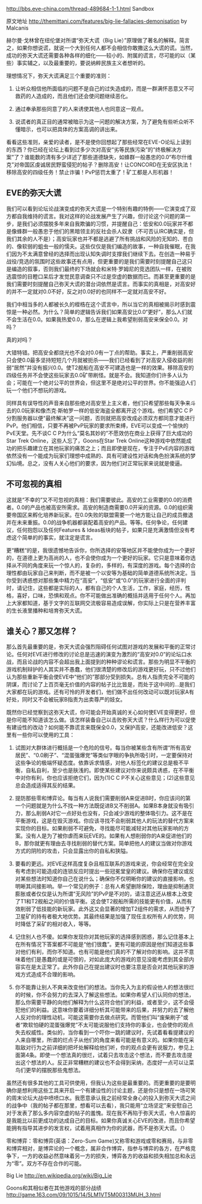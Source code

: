 ﻿http://bbs.eve-china.com/thread-489684-1-1.html
Sandbox

原文地址 http://themittani.com/features/big-lie-fallacies-demonisation
by Malcanis

赫尔曼·戈林曾在纽伦堡对所谓“弥天大谎（Big Lie）”原理做了著名的解释。简言之，如果你想说谎，就说一个大到任何人都不会相信你敢撒这么大谎的谎。当然，成功的弥天大谎还需要各种各样的细化——较小的、附属的谎言，尽可能的以（某些）事实辅之，以及最重要的，要说纳粹民族主义者想听的。

理想情况下，弥天大谎满足三个重要的准则：

1. 让听众相信他所面临的问题不是自己的过失造成的，而是一群满怀恶意又不可救药的人造成的，而且他们还会使问题继续恶化。

2. 通过奉承那些同意了的人来诱使其他人也同意这一观点。

3. 说谎者的真正目的通常被暗示为这一问题的解决方案，为了避免有些听众听不懂暗示，也可以把具体的方案高调的讲出来。

看看这些准则，亲爱的读者，是不是使你回想起了那些经常在EVE-O论坛上读到的东西？你已经在论坛上看到过多少次对高安“劣等民族污染”的“终极解决方案”了？谁能数的清有多少详述了那些道德缺失，如蜂群一般愚忠的0.0“布尔什维克”对帝国区虔诚居民野蛮侵犯的帖子？删除高安！让CONCORD在无安区执法！移除高安的四级任务！禁止诈骗！PvP惩罚太重了！矿工都是人形机器！


EVE的弥天大谎
-------------

我们可以看到论坛论战演变成的弥天大谎是一个特别有趣的特例——它演变成了双方都自我维持的谎言。我对这样的论战发展产生了兴趣，但讨论这个问题的第一步，是我们必须摆脱多年来自我欺骗的习惯，并提醒自己：低安和0.0玩家并不都是像蜂群一般愚忠于他们的黑暗领主的反社会杀人奴隶（不可否认IRC确实是，但我们其余的人不是）；高安玩家也并不都是逃避了所有挑战和风险的无知的、苍白的、像软弱的蛆虫一般的懦夫。这些仅仅是我们编造的故事，一种自我催眠，在我们因为不太满意曾经的选择而出现认知失调时支撑我们继续下去。在创造一种易于战役/竞选的氛围时这些故事还有点用，但更重要的是我们需要时刻提醒自己这只是编造的叙事，否则我们最终的下场就会和米特·罗姆尼的竞选团队一样，在被败选震惊的目瞪口呆后才发觉民意调查只不过是空虚的数据而已。而甚至更重要的是我们需要时刻提醒自己弥天大谎的潜台词依然是谎言。而事实的真相是，对高安好的并不一定就对0.0不好，反之对0.0好的也同样不一定就对高安不好。

我们中相当多的人都被长久的桎梏在这个谎言中，所以当它的真相被揭示时感到震惊是一种必然。为什么？简单的逻辑告诉我们如果高安比0.0“更好”，那么人们就不会生活在0.0。如果我热爱0.0，那么在逻辑上我希望削弱高安来保全0.0。对吗？

真的对吗？

大错特错。把高安全都烧光也不会对0.0有一丁点的帮助。事实上，严重削弱高安只会使0.0最多坚持短短几个月就被扼杀——我们已经看到了对高安入侵收益的削弱“居然”并没有振兴0.0。使T2舰船在高安不可建造也是一样的效果。移除高安的四级任务并不会使这些玩家去0.0矿带刷怪。就是不会。我知道你们许多人认为会；可能在一个绝对公平的世界会，但这里不是绝对公平的世界。你不能强迫人们玩一个他们不想玩的游戏。

同样具有误导性的声音来自那些绝对高安至上主义者，他们只希望那些每天争来斗去的0.0玩家和像杰克·斯帕罗一样的低安海盗全都离开这个游戏。他们希望C C P分割服务器以便“最终解决”这一问题，否则就把高安改成必须双方都同意才能进行PvP。他们相信，只要不再被PvP玩家的要求所束缚，EVE可以变成一个愉快的PvE天堂。先不谈C C P为什么“莫名其妙的”不愿效仿在商业上获得了巨大成功的Star Trek Online，这些人忘了，Goons在Star Trek Online这种游戏中依然能成功的把乐趣建立在其他玩家的痛苦之上；而且即使是现在，专注于PvE内容的游戏依然没有一个能成为玩家们理想中成熟的、具有可建设性对话和角色扮演系统的梦幻仙境。总之，没有人关心他们的要求，因为他们对正常玩家来说就是傻逼。


不可忽视的真相
-------------

这就是“不幸的”又不可忽视的真相：我们需要彼此。高安的工业需要的0.0的消费者。0.0的产品也被高安所需求。高安的制造商需要0.0开采的资源。0.0的组织需要帝国区来孵化培养新玩家。在0.0失败的联盟需要一个地方能让自己的成员撤退并在未来重振。0.0的战争机器都装配着高安的产品。等等。任何争论，任何建议，任何抱怨以及任何Features & Ideas板块的帖子，如果只是充满激情但没有考虑这个简单的的事实，就注定是谎言。

更“糟糕“的是，我很遗憾地告诉你，你所选择的安等地区并不能使你成为一个更好的，在道德上更为高尚的人，也不会使你成为一个更好的玩家。它只是意味着你选择从不同的角度来玩一个惊人的，复杂的，多样的，有深度的游戏。每个选择的合理性都由玩家自己来判断，而不是被一个以安等为基础的简单道德系统所决定。当你受到诱惑想对那些集中精力在“高安”，“低安”或“0.0”的玩家进行全面的评判时，请记住，这些都是实际的人，都有自己的个人生活，工作，家庭，经历，性格，喜好，口味，恐惧和观点。你不可能做出准确的概括并适用于任何个人。再加上大家都知道，基于文字的互联网交流极容易造成误解，你实际上只是在营养丰富的生长液里播种和培育弥天大谎。


谁关心？那又怎样？
-------------

那么首先最重要的是，弥天大谎会强烈阻碍任何试图对游戏的发展和平衡的正常讨论。任何对EVE进行修改的讨论总是迅速的演变为激烈的“高安对0.0”的论坛口水战，而且论战的内容不会超出我上面提到的种种谬论和谎言。那些为明显不平衡的游戏机制辩护的人其实并不愚蠢，他们很清楚的修改后的游戏更好玩，只不过他们认为那些重新平衡会使EVE中“他们的”那部分受到损失。总有人指责完全不可能的阴谋，而讨论了上百页毫无价值的内容的帖子比比皆是，而处于这中间的...是我们大家都在玩的游戏。还有可怜的开发者们，他们做不出任何改动可以既对玩家A有好处，同时又不会被玩家B指责为出卖尊严的妓女。

既然你已经觉察到这弥天大谎，你可能会开始真诚的关心如何使EVE变得更好，但是你可能不知道该怎么做。该怎样装备自己以击败弥天大谎？什么样行为可以促使有建设性的改动？如何能不靠谎言来既保全0.0，又保护高安，还能改进低安？这里有一些你可以使用的工具：

1. 试图对大群体进行概括是一个危险的信号。每当你被某些含有所谓“所有高安居民”、“0.0刷子”、“混蛋强爆党”等类似字眼的争执所吸引时，一定要保持对这些争论的极端怀疑态度。依靠诉求情感，对他人标签化的建议总是极不平衡，自私自利，至少也是肤浅的。即使某些建议对你来说颇具诱惑，在不平衡中对你有利，你也应该拒绝它们，因为(1)C C P不关心这些意见；(2)这些意见总会造成适得其反的结果。

2. 提防那些零和博弈论。每当有人说我们需要削弱A来促进B时，你应该问的第一个问题就是为什么不找一种方法既促进B又不削弱A。如果B本身就没有吸引力，那么削弱A对它一点好处也没有，只会减少游戏的整体吸引力。这不是在平衡游戏，这是在毁灭游戏。你应该寻找不会削弱其他人的玩法的替代方案来实现你的目标。如果削弱不可避免，寻找能尽可能减轻对其他玩家影响的方案。没有人是为了被你虐而来玩EVE的。如果有人想削弱你的A来促进他们的B，那你就更有理由去寻找削弱的替代方案。简单把他人的建议当做对你游戏方式的阴险的攻击，只会显露出你的自私和狭隘。

3. 要看的更远。对EVE这样高度复杂且相互联系的游戏来说，你会经常在完全没有考虑到可能造成的连锁反应时提出一些冠冕堂皇的建议。确保你在建议或反对某些想法时知道你自己在说什么；确保你不仅明晰你的建议的直接影响，也明晰其间接影响。举一个常见的例子：总有人希望删除保险，理由是抑制通货膨胀或者仅仅是认为所谓“无风险”的PvP是不对的，请注意这还从根本上改变了T1和T2舰船之间的价值平衡。这会使T2舰船所需的技能更有价值，从而有效削弱了低技能的新玩家。此外这又会显著的增加T2组件的需求，从而给予了卫星矿的持有者极大地优势。其最终结果是加强了现任主权所有人的优势，同时降低了采矿的相对收入，等等。

4. 记住别人也不傻。如果你发现你对其他玩家的选择感到困惑，那么记住基本上在所有情况下答案都不可能是“他们很蠢”。更有可能的原因是他们知道这些事对他们有利，而你不知道。也有可能是他们真的不了解对你的影响。这并不意味着他们是愚蠢的或是可恨的，对如此庞大的游戏的意见没能考虑到其全部内容实在是太正常了。此外你自己在提出建议时也要注意是否会对其他玩家的游戏方式造成不合理的影响。

5. 你不能靠让别人不爽来改变他们的想法。当你先入为主的假设他人的想法很烂的时候，你不会努力的去深入了解这些想法。如果你希望人们认同你的想法，那么你需要平静的向他们解释为什么这符合他们的利益，或者至少，这不会侵犯他们的利益。这意味你要着详细分析其可能带来的后果，并努力的去了解他人反对你的理性动机，可能这需要你去做点研究。而管他们叫“废柴刷子”或者“欺软怕硬的混蛋强爆党”不太可能说服他们支持你的事业，也会使你的观点失去权威性。类似的，当你看到一个吓你一跳的建议时，先试着看看提建议的人来自哪里，所谓的烂点子从他们的角度来看可能是有意义的。如果你能在采取敌对行为之前详细的把坏处解释给他们听，你的观点会更有说服力，参见上面第4条。即使一个想法真的很烂，试着只去攻击这个想法，而不要去攻击提出这个想法的人。反正非常糟糕的建议也不会得到采纳，态度好一点可以让菜鸟们更早的摆脱那些鬼想法。

虽然还有很多其他的工具可供使用，但我认为这些是最重要的。而更重要的是要明确你是想利用这些工具来开启一个有建设性的讨论主题，还是你只是想在一场可笑的周末论坛大战中喷喷口水。我愿意承认我之前经常全身心的投入到弥天大谎之间的战争中（我的帖子都在那里，想看可以去看），我只能用“立场坚定”来安慰自己对于发表了那么多内容空虚的帖子的羞愧。现在我不再陷于弥天大谎，令人惊喜的是我能比以前更成功的达成自己的目标。如果你真诚关心EVE的改进，而且你希望能拥有指导其进步的发言权，试着用真相作为你的武器，而不是弥天大谎。（）



零和博弈：零和博弈(英语：Zero-Sum Game)又称零和游戏或零和赛局，与非零和博弈相对，是博弈论的一个概念，属非合作博弈，指参与博弈的各方，在严格竞争下，一方的收益必然意味着另一方的损失，博弈各方的收益和损失相加总和永远为“零”。双方不存在合作的可能。

Big Lie
http://en.wikipedia.org/wiki/Big_Lie

Goons和其相似者在其他游戏的部分战绩
http://game.163.com/09/1015/14/5LM1VT5M00313MUH_3.html